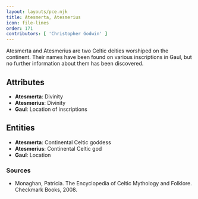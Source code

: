 ```yaml
---
layout: layouts/pce.njk
title: Atesmerta, Atesmerius
icon: file-lines
order: 171
contributors: [ 'Christopher Godwin' ]
---
```

Atesmerta and Atesmerius are two Celtic deities worshiped on the continent. Their names have been found on various inscriptions in Gaul, but no further information about them has been discovered.

## Attributes

- **Atesmerta**: Divinity
- **Atesmerius**: Divinity
- **Gaul**: Location of inscriptions

## Entities

- **Atesmerta**: Continental Celtic goddess
- **Atesmerius**: Continental Celtic god
- **Gaul**: Location

### Sources

- Monaghan, Patricia. The Encyclopedia of Celtic Mythology and Folklore. Checkmark Books, 2008.

